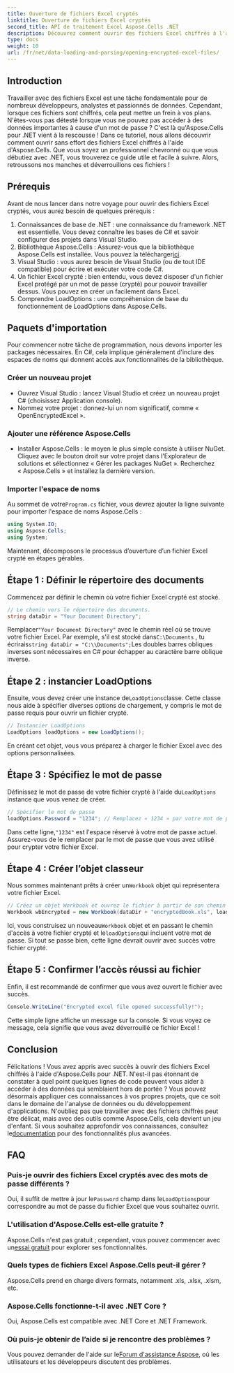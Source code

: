 ```yaml
---
title: Ouverture de fichiers Excel cryptés
linktitle: Ouverture de fichiers Excel cryptés
second_title: API de traitement Excel Aspose.Cells .NET
description: Découvrez comment ouvrir des fichiers Excel chiffrés à l'aide d'Aspose.Cells pour .NET grâce à ce guide étape par étape. Déverrouillez vos données.
type: docs
weight: 10
url: /fr/net/data-loading-and-parsing/opening-encrypted-excel-files/
---
```

## Introduction
Travailler avec des fichiers Excel est une tâche fondamentale pour de nombreux développeurs, analystes et passionnés de données. Cependant, lorsque ces fichiers sont chiffrés, cela peut mettre un frein à vos plans. N'êtes-vous pas détesté lorsque vous ne pouvez pas accéder à des données importantes à cause d'un mot de passe ? C'est là qu'Aspose.Cells pour .NET vient à la rescousse ! Dans ce tutoriel, nous allons découvrir comment ouvrir sans effort des fichiers Excel chiffrés à l'aide d'Aspose.Cells. Que vous soyez un professionnel chevronné ou que vous débutiez avec .NET, vous trouverez ce guide utile et facile à suivre. Alors, retroussons nos manches et déverrouillons ces fichiers !
## Prérequis
Avant de nous lancer dans notre voyage pour ouvrir des fichiers Excel cryptés, vous aurez besoin de quelques prérequis :
1. Connaissances de base de .NET : une connaissance du framework .NET est essentielle. Vous devez connaître les bases de C# et savoir configurer des projets dans Visual Studio.
2.  Bibliothèque Aspose.Cells : Assurez-vous que la bibliothèque Aspose.Cells est installée. Vous pouvez la télécharger[ici](https://releases.aspose.com/cells/net/).
3. Visual Studio : vous aurez besoin de Visual Studio (ou de tout IDE compatible) pour écrire et exécuter votre code C#.
4. Un fichier Excel crypté : bien entendu, vous devez disposer d'un fichier Excel protégé par un mot de passe (crypté) pour pouvoir travailler dessus. Vous pouvez en créer un facilement dans Excel.
5. Comprendre LoadOptions : une compréhension de base du fonctionnement de LoadOptions dans Aspose.Cells.
## Paquets d'importation
Pour commencer notre tâche de programmation, nous devons importer les packages nécessaires. En C#, cela implique généralement d'inclure des espaces de noms qui donnent accès aux fonctionnalités de la bibliothèque.
### Créer un nouveau projet
- Ouvrez Visual Studio : lancez Visual Studio et créez un nouveau projet C# (choisissez Application console).
- Nommez votre projet : donnez-lui un nom significatif, comme « OpenEncryptedExcel ».
### Ajouter une référence Aspose.Cells
- Installer Aspose.Cells : le moyen le plus simple consiste à utiliser NuGet. Cliquez avec le bouton droit sur votre projet dans l'Explorateur de solutions et sélectionnez « Gérer les packages NuGet ». Recherchez « Aspose.Cells » et installez la dernière version.
### Importer l'espace de noms
 Au sommet de votre`Program.cs` fichier, vous devrez ajouter la ligne suivante pour importer l'espace de noms Aspose.Cells :
```csharp
using System.IO;
using Aspose.Cells;
using System;
```
Maintenant, décomposons le processus d’ouverture d’un fichier Excel crypté en étapes gérables. 
## Étape 1 : Définir le répertoire des documents
Commencez par définir le chemin où votre fichier Excel crypté est stocké. 
```csharp
// Le chemin vers le répertoire des documents.
string dataDir = "Your Document Directory";
```
 Remplacer`"Your Document Directory"` avec le chemin réel où se trouve votre fichier Excel. Par exemple, s'il est stocké dans`C:\Documents` , tu écrirais`string dataDir = "C:\\Documents";`Les doubles barres obliques inverses sont nécessaires en C# pour échapper au caractère barre oblique inverse.
## Étape 2 : instancier LoadOptions
 Ensuite, vous devez créer une instance de`LoadOptions`classe. Cette classe nous aide à spécifier diverses options de chargement, y compris le mot de passe requis pour ouvrir un fichier crypté.
```csharp
// Instancier LoadOptions
LoadOptions loadOptions = new LoadOptions();
```
En créant cet objet, vous vous préparez à charger le fichier Excel avec des options personnalisées.
## Étape 3 : Spécifiez le mot de passe
 Définissez le mot de passe de votre fichier crypté à l'aide du`LoadOptions` instance que vous venez de créer.
```csharp
// Spécifier le mot de passe
loadOptions.Password = "1234"; // Remplacez « 1234 » par votre mot de passe actuel
```
 Dans cette ligne,`"1234"` est l'espace réservé à votre mot de passe actuel. Assurez-vous de le remplacer par le mot de passe que vous avez utilisé pour crypter votre fichier Excel.
## Étape 4 : Créer l’objet classeur
 Nous sommes maintenant prêts à créer un`Workbook` objet qui représentera votre fichier Excel.
```csharp
// Créez un objet Workbook et ouvrez le fichier à partir de son chemin
Workbook wbEncrypted = new Workbook(dataDir + "encryptedBook.xls", loadOptions);
```
 Ici, vous construisez un nouveau`Workbook` objet et en passant le chemin d'accès à votre fichier crypté et le`loadOptions`qui incluent votre mot de passe. Si tout se passe bien, cette ligne devrait ouvrir avec succès votre fichier crypté.
## Étape 5 : Confirmer l’accès réussi au fichier
Enfin, il est recommandé de confirmer que vous avez ouvert le fichier avec succès. 
```csharp
Console.WriteLine("Encrypted excel file opened successfully!");
```
Cette simple ligne affiche un message sur la console. Si vous voyez ce message, cela signifie que vous avez déverrouillé ce fichier Excel !
## Conclusion
Félicitations ! Vous avez appris avec succès à ouvrir des fichiers Excel chiffrés à l'aide d'Aspose.Cells pour .NET. N'est-il pas étonnant de constater à quel point quelques lignes de code peuvent vous aider à accéder à des données qui semblaient hors de portée ? Vous pouvez désormais appliquer ces connaissances à vos propres projets, que ce soit dans le domaine de l'analyse de données ou du développement d'applications. 
 N'oubliez pas que travailler avec des fichiers chiffrés peut être délicat, mais avec des outils comme Aspose.Cells, cela devient un jeu d'enfant. Si vous souhaitez approfondir vos connaissances, consultez le[documentation](https://reference.aspose.com/cells/net/) pour des fonctionnalités plus avancées.
## FAQ
### Puis-je ouvrir des fichiers Excel cryptés avec des mots de passe différents ?
 Oui, il suffit de mettre à jour le`Password` champ dans le`LoadOptions`pour correspondre au mot de passe du fichier Excel que vous souhaitez ouvrir.
### L'utilisation d'Aspose.Cells est-elle gratuite ?
 Aspose.Cells n'est pas gratuit ; cependant, vous pouvez commencer avec un[essai gratuit](https://releases.aspose.com/) pour explorer ses fonctionnalités.
### Quels types de fichiers Excel Aspose.Cells peut-il gérer ?
Aspose.Cells prend en charge divers formats, notamment .xls, .xlsx, .xlsm, etc.
### Aspose.Cells fonctionne-t-il avec .NET Core ?
Oui, Aspose.Cells est compatible avec .NET Core et .NET Framework.
### Où puis-je obtenir de l’aide si je rencontre des problèmes ?
 Vous pouvez demander de l'aide sur le[Forum d'assistance Aspose](https://forum.aspose.com/c/cells/9), où les utilisateurs et les développeurs discutent des problèmes.